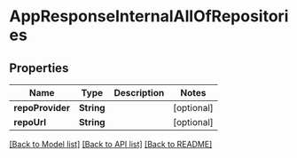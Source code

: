 # AppResponseInternalAllOfRepositories

## Properties
Name | Type | Description | Notes
------------ | ------------- | ------------- | -------------
**repoProvider** | **String** |  | [optional] 
**repoUrl** | **String** |  | [optional] 

[[Back to Model list]](../README.md#documentation-for-models) [[Back to API list]](../README.md#documentation-for-api-endpoints) [[Back to README]](../README.md)


